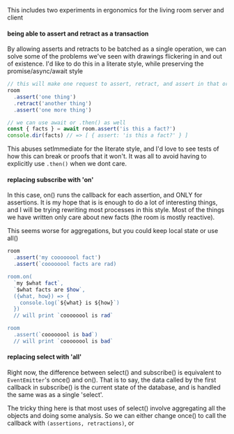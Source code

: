 This includes two experiments in ergonomics for the living room server and client

#### being able to assert and retract as a transaction

By allowing asserts and retracts to be batched as a single operation,
we can solve some of the problems we've seen with drawings flickering
in and out of existence. I'd like to do this in a literate style, while
preserving the promise/async/await style

```js
// this will make one request to assert, retract, and assert in that order
room
  .assert('one thing')
  .retract('another thing')
  .assert('one more thing')

// we can use await or .then() as well
const { facts } = await room.assert('is this a fact?')
console.dir(facts) // => [ { assert: 'is this a fact?' } ]
```

This abuses setImmediate for the literate style, and I'd love to see tests
of how this can break or proofs that it won't. It was all to avoid having
to explicitly use `.then()` when we dont care.

#### replacing subscribe with 'on'

In this case, on() runs the callback for each assertion, and ONLY for assertions.
It is my hope that is is enough to do a lot of interesting things, and I will
be trying rewriting most processes in this style. Most of the things we have written
only care about new facts (the room is mostly reactive).

This seems worse for aggregations, but you could keep local state or use all()

```js
room
  .assert('my coooooool fact')
  .assert(`coooooool facts are rad)

room.on(
  `my $what fact`,
  `$what facts are $how`,
  ({what, how}) => {
    console.log(`${what} is ${how}`)
  })
  // will print `coooooool is rad`

room
  .assert(`coooooool is bad`)
  // will print `coooooool is bad`
```

#### replacing select with 'all'

Right now, the difference between select() and subscribe() is equivalent to
`EventEmitter`'s once() and on(). That is to say, the data called by the first
callback in subscribe() is the current state of the database, and is handled the same was as a single 'select'.

The tricky thing here is that most uses of select() involve aggregating all the objects and doing some analysis. So we can either change once() to call the callback with `(assertions, retractions)`, or
